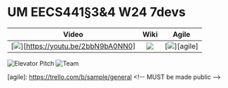 # UM EECS441§3&4 W24 7devs

| Video  |  Wiki |  Agile |
|:-----:|:-----:|:--------:|
|[<img src="https://eecs441.eecs.umich.edu/img/admin/video.png">][https://youtu.be/2bbN9bA0NN0]|[<img src="https://eecs441.eecs.umich.edu/img/admin/wiki.png">][wiki]|[<img src="https://eecs441.eecs.umich.edu/img/admin/trello.png">][agile]|

![Elevator Pitch](https://raw.githubusercontent.com/58456051/133131373-e909da64-93cb-449f-b9f0-3a58dcb1b9db.png) <!-- MUST be placed in publicly accessible github -->
![Team](/assets/team.png)

[video]: https://youtu.be/sample
[wiki]: https://github.com/member/team/wiki
[agile]: https://trello.com/b/sample/general <!-- MUST be made public –>
